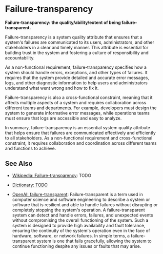 # Failure-transparency

**Failure-transparency: the quality/ability/extent of being failure-transparent.**

<span data-chatgpt-prompt="explain failure-transparency (system quality attribute, cross-functional constraint, non-functional requirement)">

Failure-transparency is a system quality attribute that ensures that a system's failures are communicated to its users, administrators, and other stakeholders in a clear and timely manner. This attribute is essential for building trust in the system and fostering a culture of responsibility and accountability.

As a non-functional requirement, failure-transparency specifies how a system should handle errors, exceptions, and other types of failures. It requires that the system provide detailed and accurate error messages, logs, and other diagnostic information to help users and administrators understand what went wrong and how to fix it.

Failure-transparency is also a cross-functional constraint, meaning that it affects multiple aspects of a system and requires collaboration across different teams and departments. For example, developers must design the system to generate informative error messages, while operations teams must ensure that logs are accessible and easy to analyze.

In summary, failure-transparency is an essential system quality attribute that helps ensure that failures are communicated effectively and efficiently to all stakeholders. As a non-functional requirement and cross-functional constraint, it requires collaboration and coordination across different teams and functions to achieve.

</span>

## See Also

* [Wikipedia: Failure-transparency](https://wikipedia.org/wiki/Failure_transparency): TODO

* [Dictionary: TODO](TODO)

* [OpenAI: failure-transparent](https:://openai.com): <span data-chatgpt-prompt="define failure-transparent (computers and software)">Failure-transparent is a term used in computer science and software engineering to describe a system or software that is resilient and able to handle failures without disrupting or completely stopping the system's operation. A failure-transparent system can detect and handle errors, failures, and unexpected events without compromising the overall functioning of the system. Such a system is designed to provide high availability and fault tolerance, ensuring the continuity of the system's operation even in the face of hardware, software, or network failures. In simple terms, a failure-transparent system is one that fails gracefully, allowing the system to continue functioning despite any issues or faults that may arise.</span>

